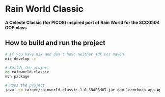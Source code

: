 # Rain World Classic
**A Celeste Classic (for PICO8) inspired port of Rain World for the SCC0504 OOP class**

## How to build and run the project

```bash
# If you have nix and don't have neither jdk nor maven
nix develop -c

# Builds the project
cd rainworld-classic
mvn package

# Runs the project
java -cp target/rainworld-classic-1.0-SNAPSHOT.jar com.locochoco.app.App
```
